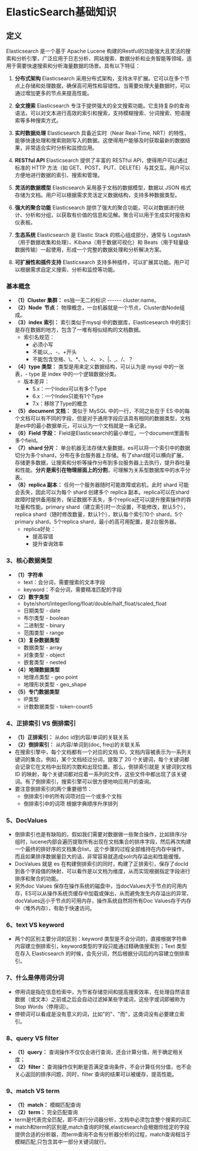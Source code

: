 # ElasticSearch基础知识

## 定义

Elasticsearch 是一个基于 Apache Lucene 构建的Restful的功能强大且灵活的搜索和分析引擎，广泛应用于日志分析、网站搜索、数据分析和业务智能等领域，适用于需要快速搜索和分析海量数据的场景。具有以下特征：

1. **分布式架构**
Elasticsearch 采用分布式架构，支持水平扩展。它可以在多个节点上存储和处理数据，确保高可用性和容错性。当需要处理大量数据时，可以通过增加更多的节点来提高性能。

2. **全文搜索**
Elasticsearch 专注于提供强大的全文搜索功能。它支持复杂的查询语法，可以对文本进行高效的索引和搜索，支持模糊搜索、分词搜索、短语搜索等多种搜索方式。

3. **实时数据处理**
Elasticsearch 具备近实时（Near Real-Time, NRT）的特性，能够快速处理和搜索刚刚写入的数据。这使得用户能够及时获取最新的数据结果，非常适合实时分析和监控应用。

4. **RESTful API**
Elasticsearch 提供了丰富的 RESTful API，使得用户可以通过标准的 HTTP 方法（如 GET、POST、PUT、DELETE）与其交互。用户可以方便地进行数据的索引、搜索和管理。

5. **灵活的数据模型**
Elasticsearch 采用基于文档的数据模型，数据以 JSON 格式存储为文档。用户可以根据需求灵活定义数据结构，支持多种数据类型。

6. **强大的聚合功能**
Elasticsearch 提供了强大的聚合功能，可以对数据进行统计、分析和分组，以获取有价值的信息和见解。聚合可以用于生成实时报告和仪表板。

7. **生态系统**
Elasticsearch 是 Elastic Stack 的核心组成部分，通常与 Logstash（用于数据收集和处理）、Kibana（用于数据可视化）和 Beats（用于轻量级数据传输）一起使用，形成一个完整的数据处理和分析解决方案。

8. **可扩展性和插件支持**
Elasticsearch 支持多种插件，可以扩展其功能。用户可以根据需求自定义搜索、分析和监控等功能。

### 基本概念

- **（1）Cluster 集群：** es独一无二的标识 ------ cluster.name。
- **（2）Node  节点：** 物理概念，一台机器就是一个节点，Cluster由Node组成。
- **（3）index 索引：** 索引类似于mysql 中的数据库，Elasticesearch 中的索引是存在数据的地方，包含了一堆有相似结构的文档数据。
  - 索引名规范：
    - 必须小写
    - 不能以_、-、+开头
    - 不能包含空格、\、*、\、<、>、|、,、/、？
- **（4）type 类型：** 类型是用来定义数据结构，可以认为是 mysql 中的一张表，- type 是 index 中的一个逻辑数据分类。
  - 版本差异：
    - 5.x：一个Index可以有多个Type
    - 6.x：一个Index只能有1个Type
    - 7.x：移除了Type的概念
- **（5）document 文档：** 类似于 MySQL 中的一行，不同之处在于 ES 中的每个文档可以有不同的字段，但是对于通用字段应该具有相同的数据类型，文档是es中的最小数据单元，可以认为一个文档就是一条记录。
- **（6）Field 字段：** Field是Elasticsearch的最小单位，一个document里面有多个field。
- **（7）shard 分片：** 单台机器无法存储大量数据，es可以将一个索引中的数据切分为多个shard，分布在多台服务器上存储。有了shard就可以横向扩展，存储更多数据，让搜索和分析等操作分布到多台服务器上去执行，提升吞吐量和性能。**分片是索引在物理层面上的分割**，可理解为关系型数据库中的水平分表。
- **（8）replica 副本：** 任何一个服务器随时可能故障或宕机，此时 shard 可能会丢失，因此可以为每个 shard 创建多个 replica 副本。replica可以在shard故障时提供备用服务，保证数据不丢失，多个replica还可以提升搜索操作的吞吐量和性能。primary shard（建立索引时一次设置，不能修改，默认5个），replica shard（随时修改数量，默认1个），默认每个索引10个 shard，5个primary shard，5个replica shard，最小的高可用配置，是2台服务器。
  - replica好处：
    - 提高容错
    - 提升查询效率

### 3、核心数据类型

- **（1）字符串**
  - text：会分词，需要搜索的文本字段
  - keyword：不会分词，需要精准匹配的字段
- **（2）数字类型**
  - byte/short/integer/long/float/double/half_float/scaled_float
  - 日期类型 - date
  - 布尔类型 - boolean
  - 二进制型 - binary
  - 范围类型 - range
- **（3）复杂数据类型**
  - 数据类型 - array
  - 对象类型 - object
  - 嵌套类型 - nested
- **（4）地理数据类型**
  - 地理点类型 - geo point
  - 地理形状类型 - geo_shape
- **（5）专门数据类型**
  - IP类型
  - 计数数据类型 - token-count5

### 4、正排索引 VS 倒排索引

- **（1）正排索引：** 从doc id到内容/单词的关联关系
- **（2）倒排索引：** 从内容/单词到(doc, freq)的关联关系
- 在搜索引擎中，每个文档都有一个对应的文档 ID，文档内容被表示为一系列关键词的集合。例如，某个文档经过分词，提取了 20 个关键词，每个关键词都会记录它在文档中出现的次数和出现位置。那么，倒排索引就是 关键词到文档 ID 的映射，每个关键词都对应着一系列的文件，这些文件中都出现了该关键词。有了倒排索引，搜索引擎可以很方便地响应用户的查询。
- 要注意倒排索引的两个重要细节：
  - 倒排索引中的所有词项对应一个或多个文档
  - 倒排索引中的词项 根据字典顺序升序排列

### 5、DocValues

- 倒排索引也是有缺陷的，假如我们需要对数据做一些聚合操作，比如排序/分组时，lucene内部会遍历提取所有出现在文档集合的排序字段，然后再次构建一个最终的排好序的文档集合list，这个步骤的过程全部维持在内存中操作，而且如果排序数据量巨大的话，非常容易就造成solr内存溢出和性能缓慢。
- DocValues 就是 es 在构建倒排索引的同时，构建了正排索引，保存了docId到各个字段值的映射，可以看作是以文档为维度，从而实现根据指定字段进行排序和聚合的功能。
- 另外doc Values 保存在操作系统的磁盘中，当docValues大于节点的可用内存，ES可以从操作系统页缓存中加载或弹出，从而避免发生内存溢出的异常，docValues远小于节点的可用内存，操作系统自然将所有Doc Values存于内存中（堆外内存），有助于快速访问。

### 6、text VS keyword

- 两个的区别主要分词的区别：keyword 类型是不会分词的，直接根据字符串内容建立倒排索引，keyword类型的字段只能通过精确值搜索到；Text 类型在存入 Elasticsearch 的时候，会先分词，然后根据分词后的内容建立倒排索引。

### 7、什么是停用词分词

- 停用词是指在信息检索中，为节省存储空间和提高搜索效率，在处理自然语言数据（或文本）之前或之后会自动过滤掉某些字或词，这些字或词即被称为Stop Words（停用词）。
- 停顿词可以看成是没有意义的词，比如"的"、"而"，这类词没有必要建立索引。

### 8、query VS filter

- **（1）query：** 查询操作不仅仅会进行查询，还会计算分值，用于确定相关度；
- **（2）filter：** 查询操作仅判断是否满足查询条件，不会计算任何分值，也不会关心返回的排序问题，同时，filter 查询的结果可以被缓存，提高性能。

### 9、match VS term

- **（1）match：** 模糊匹配查询
- **（2）term：** 完全匹配查询
- term是代表完全匹配，即不进行分词器分析，文档中必须包含整个搜索的词汇
- match和term的区别是,match查询的时候,elasticsearch会根据你给定的字段提供合适的分析器，而term查询不会有分析器分析的过程，match查询相当于模糊匹配,只包含其中一部分关键词就行。
